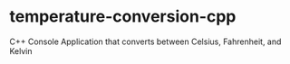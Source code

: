 # temperature-conversion-cpp
C++ Console Application that converts between Celsius, Fahrenheit, and Kelvin
